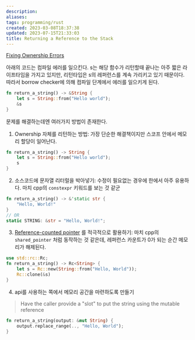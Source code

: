 ```yaml
---
description:
aliases: 
tags: programming/rust 
created: 2023-03-08T18:37:38
updated: 2023-07-15T21:33:03
title: Returning a Reference to the Stack
---
```

[Fixing Ownership Errors](https://rust-book.cs.brown.edu/ch04-03-fixing-ownership-errors.html)

아래의 코드는 컴파일 에러를 일으킨다. s는 해당 함수가 리턴할때 끝나는 아주 짧은 라이프타임을 가지고 있지만, 리턴타입은 s의 레퍼런스를 계속 가리키고 있기 때문이다. 따라서 borrow checker에 의해 컴파일 단계에서 에러를 일으키게 된다.

```rust
fn return_a_string() -> &String {
	let s = String::from("Hello world");
	&s
}
```

문제를 해결하는데엔 여러가지 방법이 존재한다.

1. Ownership 자체를 리턴하는 방법: 가장 단순한 해결책이지만 스코프 안에서 메모리 할당이 일어난다.

```rust
fn return_a_string() -> String {
	let s = String::from("Hello world");
	s
}
```

2. 소스코드에 문자열 리터럴을 박아넣기: 수정이 필요없는 경우에 한에서 아주 유용하다. 마치 cpp의 `constexpr` 키워드를 보는 것 같군

```rust
fn return_a_string() -> &'static str {
	"Hello, World!"
}
// OR
static STRING: &str = "Hello, World!";
```

3. [Reference-counted pointer](https://doc.rust-lang.org/std/rc/index.html) 를 적극적으로 활용하기: 마치 cpp의 `shared_pointer` 처럼 동작하는 것 같은데, 레퍼런스 카운트가 0가 되는 순간 메모리가 해제된다. 

```rust
use std::rc::Rc;
fn return_a_string() -> Rc<String> {
	let s = Rc::new(String::from("Hello, World"));
	Rc::clone(&s)
}
```

4. api를 사용하는 쪽에서 메모리 공간을 마련하도록 만들기 

> Have the caller provide a "slot" to put the string using the mutable reference

```rust
fn return_a_string(output: &mut String) {
	output.replace_range(.., "Hello, World");
}
```
